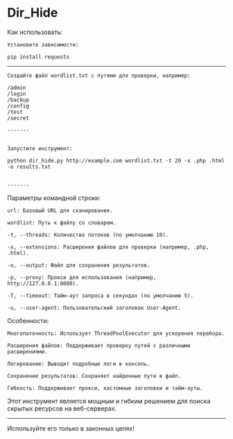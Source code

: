 # Dir_Hide

Как использовать:

    Установите зависимости:

    pip install requests

-------

    Создайте файл wordlist.txt с путями для проверки, например:

    /admin
    /login
    /backup
    /config
    /test
    /secret

    -------


    Запустите инструмент:
    
    python dir_hide.py http://example.com wordlist.txt -t 20 -x .php .html -o results.txt


    -------

Параметры командной строки:

    url: Базовый URL для сканирования.

    wordlist: Путь к файлу со словарем.

    -t, --threads: Количество потоков (по умолчанию 10).

    -x, --extensions: Расширения файлов для проверки (например, .php, .html).

    -o, --output: Файл для сохранения результатов.

    -p, --proxy: Прокси для использования (например, http://127.0.0.1:8080).

    -T, --timeout: Тайм-аут запроса в секундах (по умолчанию 5).

    -u, --user-agent: Пользовательский заголовок User-Agent.


    

Особенности:

    Многопоточность: Использует ThreadPoolExecutor для ускорения перебора.

    Расширения файлов: Поддерживает проверку путей с различными расширениями.

    Логирование: Выводит подробные логи в консоль.

    Сохранение результатов: Сохраняет найденные пути в файл.

    Гибкость: Поддерживает прокси, кастомные заголовки и тайм-ауты.


Этот инструмент является мощным и гибким решением для поиска скрытых ресурсов на веб-серверах. 

------

Используйте его только в законных целях!
